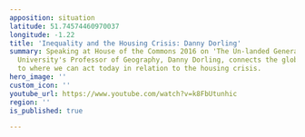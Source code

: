 ```yaml
---
apposition: situation
latitude: 51.74574460970037
longitude: -1.22
title: 'Inequality and the Housing Crisis: Danny Dorling'
summary: Speaking at House of the Commons 2016 on 'The Un-landed Generation - Oxford
  University's Professor of Geography, Danny Dorling, connects the global situation
  to where we can act today in relation to the housing crisis.
hero_image: ''
custom_icon: ''
youtube_url: https://www.youtube.com/watch?v=k8FbUtunhic
region: ''
is_published: true

---
```

